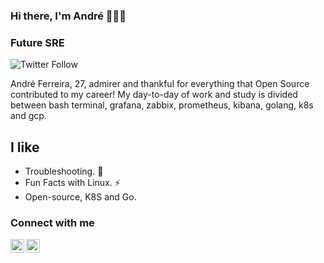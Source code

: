 ### Hi there, I'm André 👋👋👋   
### Future SRE ###


![Twitter Follow](https://img.shields.io/twitter/follow/dediferreiraa?color=1DA1F2&logo=twitter&style=for-the-badge)


André Ferreira, 27, admirer and thankful for everything that Open Source contributed to my career! My day-to-day of work and study is divided between bash terminal, grafana, zabbix, prometheus, kibana, golang, k8s and gcp. 


## I like

- Troubleshooting. 🔭
- Fun Facts with Linux. ⚡
- Open-source, K8S and Go.


### Connect with me

[<img align="left" alt="dediferreiraa | Twitter" width="22px" src="https://cdn.jsdelivr.net/npm/simple-icons@v3/icons/twitter.svg" />][twitter]
[<img align="left" alt="andré-ferreira| LinkedIn" width="22px" src="https://cdn.jsdelivr.net/npm/simple-icons@v3/icons/linkedin.svg" />][linkedin]


[twitter]: https://twitter.com/dediferreiraa
[linkedin]: https://linkedin.com/in/andré-ferreira-84835790/

